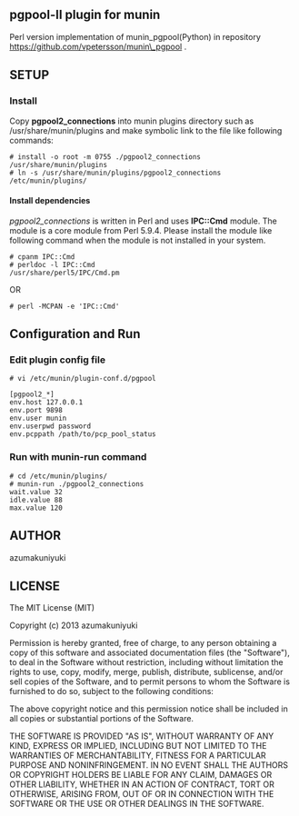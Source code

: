 pgpool-II plugin for munin
--------------------------

Perl version implementation of munin\_pgpool(Python) in repository https://github.com/vpetersson/munin\_pgpool .

## SETUP
### Install

Copy __pgpool2_connections__ into munin plugins directory such as /usr/share/munin/plugins
and make symbolic link to the file like following commands:

    # install -o root -m 0755 ./pgpool2_connections /usr/share/munin/plugins
    # ln -s /usr/share/munin/plugins/pgpool2_connections /etc/munin/plugins/

#### Install dependencies

*pgpool2_connections* is written in Perl and uses __IPC::Cmd__ module. The 
module is a core module from Perl 5.9.4. Please install the module like following
command when the module is not installed in your system.

    # cpanm IPC::Cmd
    # perldoc -l IPC::Cmd
    /usr/share/perl5/IPC/Cmd.pm

OR

    # perl -MCPAN -e 'IPC::Cmd'


## Configuration and Run

### Edit plugin config file
    # vi /etc/munin/plugin-conf.d/pgpool

    [pgpool2_*]
    env.host 127.0.0.1
    env.port 9898
    env.user munin
    env.userpwd password
    env.pcppath /path/to/pcp_pool_status

### Run with munin-run command
    # cd /etc/munin/plugins/
    # munin-run ./pgpool2_connections
    wait.value 32
    idle.value 88
    max.value 120

AUTHOR
------
azumakuniyuki

LICENSE
-------
The MIT License (MIT)

Copyright (c) 2013 azumakuniyuki

Permission is hereby granted, free of charge, to any person obtaining a copy
of this software and associated documentation files (the "Software"), to deal
in the Software without restriction, including without limitation the rights
to use, copy, modify, merge, publish, distribute, sublicense, and/or sell
copies of the Software, and to permit persons to whom the Software is
furnished to do so, subject to the following conditions:

The above copyright notice and this permission notice shall be included in
all copies or substantial portions of the Software.

THE SOFTWARE IS PROVIDED "AS IS", WITHOUT WARRANTY OF ANY KIND, EXPRESS OR
IMPLIED, INCLUDING BUT NOT LIMITED TO THE WARRANTIES OF MERCHANTABILITY,
FITNESS FOR A PARTICULAR PURPOSE AND NONINFRINGEMENT. IN NO EVENT SHALL THE
AUTHORS OR COPYRIGHT HOLDERS BE LIABLE FOR ANY CLAIM, DAMAGES OR OTHER
LIABILITY, WHETHER IN AN ACTION OF CONTRACT, TORT OR OTHERWISE, ARISING FROM,
OUT OF OR IN CONNECTION WITH THE SOFTWARE OR THE USE OR OTHER DEALINGS IN
THE SOFTWARE.

